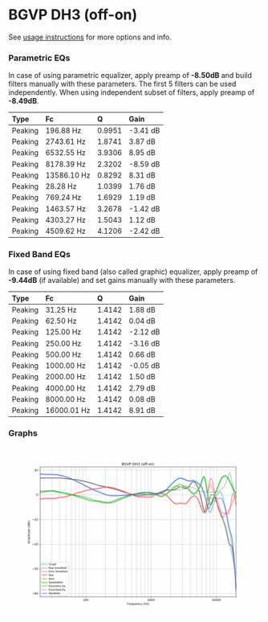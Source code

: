 # BGVP DH3 (off-on)
See [usage instructions](https://github.com/jaakkopasanen/AutoEq#usage) for more options and info.

### Parametric EQs
In case of using parametric equalizer, apply preamp of **-8.50dB** and build filters manually
with these parameters. The first 5 filters can be used independently.
When using independent subset of filters, apply preamp of **-8.49dB**.

| Type    | Fc          |      Q | Gain     |
|:--------|:------------|:-------|:---------|
| Peaking | 196.88 Hz   | 0.9951 | -3.41 dB |
| Peaking | 2743.61 Hz  | 1.8741 | 3.87 dB  |
| Peaking | 6532.55 Hz  | 3.9306 | 8.95 dB  |
| Peaking | 8178.39 Hz  | 2.3202 | -8.59 dB |
| Peaking | 13586.10 Hz | 0.8292 | 8.31 dB  |
| Peaking | 28.28 Hz    | 1.0399 | 1.76 dB  |
| Peaking | 769.24 Hz   | 1.6929 | 1.19 dB  |
| Peaking | 1463.57 Hz  | 3.2678 | -1.42 dB |
| Peaking | 4303.27 Hz  | 1.5043 | 1.12 dB  |
| Peaking | 4509.62 Hz  | 4.1206 | -2.42 dB |

### Fixed Band EQs
In case of using fixed band (also called graphic) equalizer, apply preamp of **-9.44dB**
(if available) and set gains manually with these parameters.

| Type    | Fc          |      Q | Gain     |
|:--------|:------------|:-------|:---------|
| Peaking | 31.25 Hz    | 1.4142 | 1.88 dB  |
| Peaking | 62.50 Hz    | 1.4142 | 0.04 dB  |
| Peaking | 125.00 Hz   | 1.4142 | -2.12 dB |
| Peaking | 250.00 Hz   | 1.4142 | -3.16 dB |
| Peaking | 500.00 Hz   | 1.4142 | 0.66 dB  |
| Peaking | 1000.00 Hz  | 1.4142 | -0.05 dB |
| Peaking | 2000.00 Hz  | 1.4142 | 1.50 dB  |
| Peaking | 4000.00 Hz  | 1.4142 | 2.79 dB  |
| Peaking | 8000.00 Hz  | 1.4142 | 0.08 dB  |
| Peaking | 16000.01 Hz | 1.4142 | 8.91 dB  |

### Graphs
![](./BGVP%20DH3%20(off-on).png)